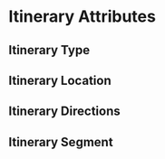 # Itinerary Attributes

## Itinerary Type

## Itinerary Location

## Itinerary Directions

## Itinerary Segment
